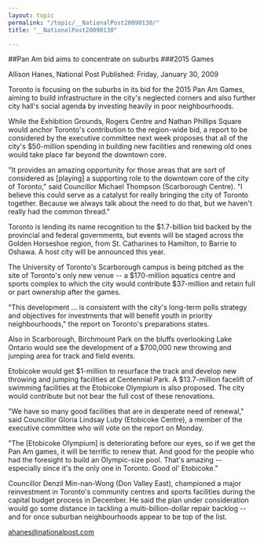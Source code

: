 ```yaml
---
layout: topic
permalink: "/topic/__NationalPost20090130/"
title: "__NationalPost20090130"

---
```


##Pan Am bid aims to concentrate on suburbs
###2015 Games

Allison Hanes, National Post
Published: Friday, January 30, 2009



Toronto is focusing on the suburbs in its bid for the 2015 Pan Am Games, aiming to build infrastructure in the city's neglected corners and also further city hall's social agenda by investing heavily in poor neighbourhoods.

While the Exhibition Grounds, Rogers Centre and Nathan Phillips Square would anchor Toronto's contribution to the region-wide bid, a report to be considered by the executive committee next week proposes that all of the city's $50-million spending in building new facilities and renewing old ones would take place far beyond the downtown core.

"It provides an amazing opportunity for those areas that are sort of considered as [playing] a supporting role to the downtown core of the city of Toronto," said Councillor Michael Thompson (Scarborough Centre). "I believe this could serve as a catalyst for really bringing the city of Toronto together. Because we always talk about the need to do that, but we haven't really had the common thread."

Toronto is lending its name recognition to the $1.7-billion bid backed by the provincial and federal governments, but events will be staged across the Golden Horseshoe region, from St. Catharines to Hamilton, to Barrie to Oshawa. A host city will be announced this year.

The University of Toronto's Scarborough campus is being pitched as the site of Toronto's only new venue -- a $170-million aquatics centre and sports complex to which the city would contribute $37-million and retain full or part ownership after the games.

"This development ... is consistent with the city's long-term polls strategy and objectives for investments that will benefit youth in priority neighbourhoods," the report on Toronto's preparations states.

Also in Scarborough, Birchmount Park on the bluffs overlooking Lake Ontario would see the development of a $700,000 new throwing and jumping area for track and field events.

Etobicoke would get $1-million to resurface the track and develop new throwing and jumping facilities at Centennial Park. A $13.7-million facelift of swimming facilities at the Etobicoke Olympium is also proposed. The city would contribute but not bear the full cost of these renovations.

"We have so many good facilities that are in desperate need of renewal," said Councillor Gloria Lindsay Luby (Etobicoke Centre), a member of the executive committee who will vote on the report on Monday.

"The [Etobicoke Olympium] is deteriorating before our eyes, so if we get the Pan Am games, it will be terrific to renew that. And good for the people who had the foresight to build an Olympic-size pool. That's amazing -- especially since it's the only one in Toronto. Good ol' Etobicoke."

Councillor Denzil Min-nan-Wong (Don Valley East), championed a major reinvestment in Toronto's community centres and sports facilities during the capital budget process in December. He said the plan under consideration would go some distance in tackling a multi-billion-dollar repair backlog -- and for once suburban neighbourhoods appear to be top of the list.



ahanes@nationalpost.com

